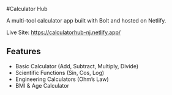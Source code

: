 #Calculator Hub

A multi-tool calculator app built with Bolt and hosted on Netlify.

Live Site: https://calculatorhub-nj.netlify.app/

## Features
- Basic Calculator (Add, Subtract, Multiply, Divide)
- Scientific Functions (Sin, Cos, Log)
- Engineering Calculators (Ohm’s Law)
- BMI & Age Calculator
  
